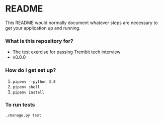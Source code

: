 # README #

This README would normally document whatever steps are necessary to get your application up and running.

### What is this repository for? ###

* The test exercise for passing Trembit tech interview
* v0.0.0

### How do I get set up? ###

1) `pipenv --python 3.8` 
2) `pipenv shell` 
3) `pipenv install`

### To run tests ###

`./manage.py test`
